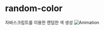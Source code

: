 # random-color
자바스크립트를 이용한 랜덤한 색 생성
  ![Animation](https://github.com/jung-chaewon/random-color/assets/131144717/acc2615a-d918-465d-94da-210612c8cd25)



